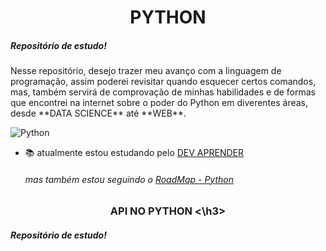 <h1 align="center"> PYTHON </h1>
<h5>Repositório de estudo!</h5> 
Nesse repositório, desejo trazer meu avanço com a linguagem de programação, assim poderei revisitar quando esquecer certos
comandos, mas, também servirá de comprovação de minhas habilidades e de formas que encontrei na internet sobre o poder do Python
em diverentes áreas, desde **DATA SCIENCE** até **WEB**.

![Python](https://img.shields.io/badge/-python-05122A?style=flat&logo=python)&nbsp;
- 📚 atualmente estou estudando pelo [DEV APRENDER](https://membros.devaprender.com/)
  ###### mas também estou seguindo o [RoadMap - Python](https://roadmap.sh/python)

<h3 align="center"> API NO PYTHON <\h3>
<h5>Repositório de estudo!</h5> 
